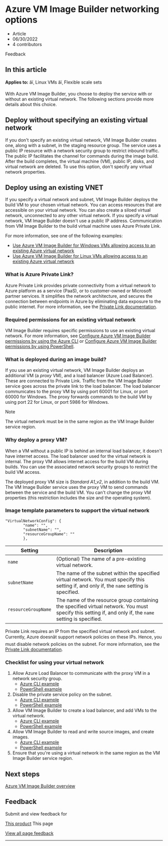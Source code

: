 # Azure VM Image Builder networking options

* Article
* 06/30/2022
* 4 contributors

Feedback

## In this article

**Applies to:** âï¸ Linux VMs âï¸ Flexible scale sets

With Azure VM Image Builder, you choose to deploy the service with or without an existing virtual network. The following sections provide more details about this choice.

## Deploy without specifying an existing virtual network

If you don't specify an existing virtual network, VM Image Builder creates one, along with a subnet, in the staging resource group. The service uses a public IP resource with a network security group to restrict inbound traffic. The public IP facilitates the channel for commands during the image build. After the build completes, the virtual machine (VM), public IP, disks, and virtual network are deleted. To use this option, don't specify any virtual network properties.

## Deploy using an existing VNET

If you specify a virtual network and subnet, VM Image Builder deploys the build VM to your chosen virtual network. You can access resources that are accessible on your virtual network. You can also create a siloed virtual network, unconnected to any other virtual network. If you specify a virtual network, VM Image Builder doesn't use a public IP address. Communication from VM Image Builder to the build virtual machine uses Azure Private Link.

For more information, see one of the following examples:

* [Use Azure VM Image Builder for Windows VMs allowing access to an existing Azure virtual network](../windows/image-builder-vnet)
* [Use Azure VM Image Builder for Linux VMs allowing access to an existing Azure virtual network](image-builder-vnet)

### What is Azure Private Link?

Azure Private Link provides private connectivity from a virtual network to Azure platform as a service (PaaS), or to customer-owned or Microsoft partner services. It simplifies the network architecture, and secures the connection between endpoints in Azure by eliminating data exposure to the public internet. For more information, see the [Private Link documentation](../../private-link/).

### Required permissions for an existing virtual network

VM Image Builder requires specific permissions to use an existing virtual network. For more information, see [Configure Azure VM Image Builder permissions by using the Azure CLI](image-builder-permissions-cli) or [Configure Azure VM Image Builder permissions by using PowerShell](image-builder-permissions-powershell).

### What is deployed during an image build?

If you use an existing virtual network, VM Image Builder deploys an additional VM (a *proxy* VM), and a load balancer (Azure Load Balancer). These are connected to Private Link. Traffic from the VM Image Builder service goes across the private link to the load balancer. The load balancer communicates to the proxy VM by using port 60001 for Linux, or port 60000 for Windows. The proxy forwards commands to the build VM by using port 22 for Linux, or port 5986 for Windows.

Note

The virtual network must be in the same region as the VM Image Builder service region.

### Why deploy a proxy VM?

When a VM without a public IP is behind an internal load balancer, it doesn't have internet access. The load balancer used for the virtual network is internal. The proxy VM allows internet access for the build VM during builds. You can use the associated network security groups to restrict the build VM access.

The deployed proxy VM size is *Standard A1\_v2*, in addition to the build VM. The VM Image Builder service uses the proxy VM to send commands between the service and the build VM. You can't change the proxy VM properties (this restriction includes the size and the operating system).

### Image template parameters to support the virtual network

```
"VirtualNetworkConfig": {
        "name": "",
        "subnetName": "",
        "resourceGroupName": ""
        },

```

| Setting | Description |
| --- | --- |
| `name` | (Optional) The name of a pre-existing virtual network. |
| `subnetName` | The name of the subnet within the specified virtual network. You must specify this setting if, and only if, the `name` setting is specified. |
| `resourceGroupName` | The name of the resource group containing the specified virtual network. You must specify this setting if, and only if, the `name` setting is specified. |

Private Link requires an IP from the specified virtual network and subnet. Currently, Azure doesnât support network policies on these IPs. Hence, you must disable network policies on the subnet. For more information, see the [Private Link documentation](../../private-link/).

### Checklist for using your virtual network

1. Allow Azure Load Balancer to communicate with the proxy VM in a network security group.
	* [Azure CLI example](image-builder-vnet#add-an-nsg-rule)
	* [PowerShell example](../windows/image-builder-vnet#add-an-nsg-rule)
2. Disable the private service policy on the subnet.
	* [Azure CLI example](image-builder-vnet#disable-private-service-policy-on-the-subnet)
	* [PowerShell example](../windows/image-builder-vnet#disable-private-service-policy-on-the-subnet)
3. Allow VM Image Builder to create a load balancer, and add VMs to the virtual network.
	* [Azure CLI example](image-builder-permissions-cli#existing-virtual-network-azure-role-example)
	* [PowerShell example](image-builder-permissions-powershell#permission-to-customize-images-on-your-virtual-networks)
4. Allow VM Image Builder to read and write source images, and create images.
	* [Azure CLI example](image-builder-permissions-cli#custom-image-azure-role-example)
	* [PowerShell example](image-builder-permissions-powershell#custom-image-azure-role-example)
5. Ensure that you're using a virtual network in the same region as the VM Image Builder service region.

## Next steps

[Azure VM Image Builder overview](../image-builder-overview)

## Feedback

Submit and view feedback for

[This product](https://feedback.azure.com/d365community/forum/ec2f1827-be25-ec11-b6e6-000d3a4f0f1c)
This page

[View all page feedback](https://github.com/MicrosoftDocs/azure-docs/issues)

---
